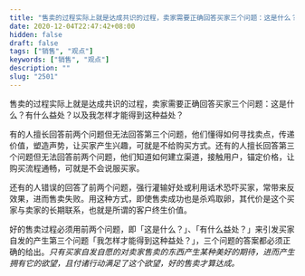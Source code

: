 ```yaml
---
title: "售卖的过程实际上就是达成共识的过程，卖家需要正确回答买家三个问题：这是什么？有什么益处？以及我怎样才能得到这种益处？"
date: 2020-12-04T22:47:42+08:00
hidden: false
draft: false
tags: ["销售", "观点"]
keywords: ["销售", "观点"]
description: ""
slug: "2501"
---
```


售卖的过程实际上就是达成共识的过程，卖家需要正确回答买家三个问题：这是什么？有什么益处？以及我怎样才能得到这种益处？

有的人擅长回答前两个问题但无法回答第三个问题，他们懂得如何寻找卖点，传递价值，塑造声势，让买家产生兴趣，可就是不给购买方式。还有的人擅长回答第三个问题但无法回答前两个问题，他们知道如何建立渠道，接触用户，锚定价格，让购买流程通畅，可就是不会说服买家。

还有的人错误的回答了前两个问题，强行灌输好处或利用话术恐吓买家，常带来反效果，进而售卖失败。用这种方式，即使售卖成功也是杀鸡取卵，其代价是这个买家与卖家的长期联系，也就是所谓的客户终生价值。

好的售卖过程必须用前两个问题，即「这是什么？」、「有什么益处？」来引发买家自发的产生第三个问题「我怎样才能得到这种益处？」，三个问题的答案都必须正确的给出。*只有买家自发自愿的对卖家售卖的东西产生某种美好的期待，进而产生拥有它的欲望，且付诸行动满足了这个欲望，好的售卖才算达成。*